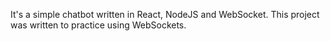 It's a simple chatbot written in React, NodeJS and WebSocket.
This project was written to practice using WebSockets.
